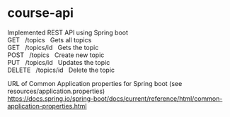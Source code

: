 # course-api

Implemented REST API using Spring boot </br>
GET&nbsp;&nbsp;&nbsp;/topics&nbsp;&nbsp;&nbsp;Gets all topics  </br>
GET&nbsp;&nbsp;&nbsp;/topics/id&nbsp;&nbsp;&nbsp;Gets the topic   </br>
POST&nbsp;&nbsp;&nbsp;/topics&nbsp;&nbsp;&nbsp;Create new topic </br> 
PUT&nbsp;&nbsp;&nbsp;/topics/id&nbsp;&nbsp;&nbsp;Updates the topic </br>
DELETE&nbsp;&nbsp;&nbsp;/topics/id&nbsp;&nbsp;&nbsp;Delete the topic </br>

URL of Common Application properties for Spring boot (see resources/application.properties) </br>
https://docs.spring.io/spring-boot/docs/current/reference/html/common-application-properties.html </br>